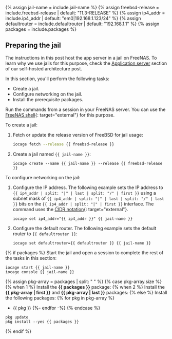 {% assign jail-name = include.jail-name %}
{% assign freebsd-release = include.freebsd-release | default: "11.3-RELEASE" %}
{% assign ip4_addr = include.ip4_addr | default: "em0|192.168.1.123/24" %}
{% assign defaultrouter = include.defaultrouter | default: "192.168.1.1" %}
{% assign packages = include.packages %}

## Preparing the jail

The instructions in this post host the app server in a jail on FreeNAS. To learn
why we use jails for this purpose, check the
[Application server](/self-hosted-architecture/#application-server) section of
our self-hosted architecture post.

In this section, you'll perform the following tasks:

* Create a jail.
* Configure networking on the jail.
* Install the prerequisite packages.

Run the commands from a session in your FreeNAS server. You can use the
[FreeNAS shell](https://www.ixsystems.com/documentation/freenas/11.2-U4.1/shell.html){: target="external"} for this purpose.

To create a jail:

1. Fetch or update the release version of FreeBSD for jail usage:
   ```sh
   iocage fetch --release {{ freebsd-release }}
   ```
1. Create a jail named `{{ jail-name }}`:
   ```shell
   iocage create --name {{ jail-name }} --release {{ freebsd-release }}
   ```

To configure networking on the jail:

1. Configure the IP address. The following example sets the IP address to
   `{{ ip4_addr | split: "|" | last | split: "/" | first }}` using a subnet mask
   of `{{ ip4_addr | split: "|" | last | split: "/" | last }}` bits on the
   `{{ ip4_addr | split: "|" | first }}` interface. The command uses the
   [CIDR notation](https://en.wikipedia.org/wiki/Classless_Inter-Domain_Routing){: target="external"}.
   ```shell
   iocage set ip4_addr="{{ ip4_addr }}" {{ jail-name }}
   ```
1. Configure the default router. The following example sets the default router
   to `{{ defaultrouter }}`:
   ```shell
   iocage set defaultrouter={{ defaultrouter }} {{ jail-name }}
   ```

{% if packages %}
Start the jail and open a session to complete the rest of the tasks in this
section:

```shell
iocage start {{ jail-name }}
iocage console {{ jail-name }}
```

{% assign pkg-array = packages | split: " " %}
{% case pkg-array.size %}
{% when 1 %}
Install the **{{ packages }}** package:
{% when 2 %}
Install the **{{ pkg-array | first }}** and **{{ pkg-array | last }}** packages:
{% else %}
Install the following packages:
{% for pkg in pkg-array %}
- {{ pkg }}
{%- endfor -%}
{% endcase %}

```shell
pkg update
pkg install --yes {{ packages }}
```
{% endif %}
